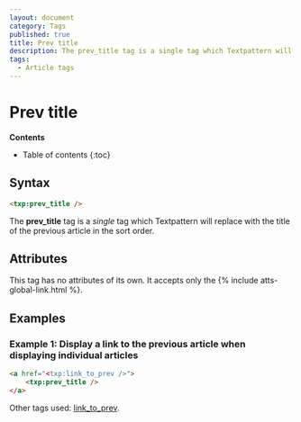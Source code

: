 ```yaml
---
layout: document
category: Tags
published: true
title: Prev title
description: The prev_title tag is a single tag which Textpattern will replace with the title of the previous article in the sort order.
tags:
  - Article tags
---
```


# Prev title

**Contents**

* Table of contents
{:toc}

## Syntax

~~~ html
<txp:prev_title />
~~~

The **prev_title** tag is a *single* tag which Textpattern will replace with the title of the previous article in the sort order.

## Attributes

This tag has no attributes of its own. It accepts only the {% include atts-global-link.html %}.

## Examples

### Example 1: Display a link to the previous article when displaying individual articles

~~~ html
<a href="<txp:link_to_prev />">
    <txp:prev_title />
</a>
~~~

Other tags used: [link_to_prev](/tags/link_to_prev).
